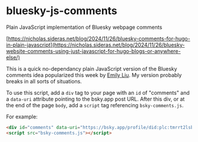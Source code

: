# bluesky-js-comments
Plain JavaScript implementation of Bluesky webpage comments


[https://nicholas.sideras.net/blog/2024/11/26/bluesky-comments-for-hugo-in-plain-javascript](https://nicholas.sideras.net/blog/2024/11/26/bluesky-website-comments-using-just-javascript-for-hugo-blogs-or-anywhere-else/)

This is a quick no-dependancy plain JavaScript version of the Bluesky comments idea popularized this week by [Emily Liu](https://emilyliu.me/blog/comments). My version probably breaks in all sorts of situations.


To use this script, add a `div` tag to your page with an `id` of "comments" and a `data-uri` attribute pointing to the bsky.app post URL. After this div, or at the end of the page `body`, add a `script` tag referencing `bsky-comments.js`.

For example:

```HTML
<div id="comments" data-uri="https://bsky.app/profile/did:plc:tmrrt2lsbtbippdbqky7umi6/post/3lbkaag45us2o" style="width: 600px;"></div>
<script src="bsky-comments.js"></script>
```

